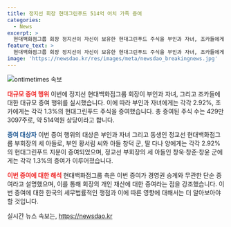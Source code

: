 ```yaml
---
title: 정지선 회장 현대그린푸드 514억 어치 가족 증여
categories:
  - News
excerpt: >
  현대백화점그룹 회장 정지선이 자신이 보유한 현대그린푸드 주식을 부인과 자녀, 조카들에게 증여했다. 부인과 자녀는 각각 2.92%, 조카는 각각 1.3%를 증여받았으며, 이는 총 429만3097주로 514억원 상당이다. 회사는 이를 경영권 승계와 무관한 단순 증여로 설명했다.
feature_text: >
  현대백화점그룹 회장 정지선이 자신이 보유한 현대그린푸드 주식을 부인과 자녀, 조카들에게 증여했다. 부인과 자녀는 각각 2.92%, 조카는 각각 1.3%를 증여받았으며, 이는 총 429만3097주로 514억원 상당이다. 회사는 이를 경영권 승계와 무관한 단순 증여로 설명했다.
image: 'https://newsdao.kr/res/images/meta/newsdao_breakingnews.jpg'
---
```


<p><img src="https://newsdao.kr/res/images/meta/newsdao_breakingnews.jpg" alt="ontimetimes 속보" /></p>

<p><b><span style="color: #ee2323;">대규모 증여 행위</span></b>
이번에 정지선 현대백화점그룹 회장이 부인과 자녀, 그리고 조카들에 대한 대규모 증여 행위를 실시했습니다. 이에 따라 부인과 자녀에게는 각각 2.92%, 조카에게는 각각 1.3%의 현대그린푸드 주식을 증여했습니다. 총 증여된 주식 수는 429만3097주로, 약 514억원 상당이라고 합니다.</p>

<p><b><span style="color: #1a5490;">증여 대상자</span></b>
이번 증여 행위의 대상은 부인과 자녀 그리고 동생인 정교선 현대백화점그룹 부회장의 세 아들로, 부인 황서림 씨와 아들 창덕 군, 딸 다나 양에게는 각각 2.92%의 현대그린푸드 지분이 증여되었으며, 정교선 부회장의 세 아들인 창욱·창준·창윤 군에게는 각각 1.3%의 증여가 이루어졌습니다.</p>

<p><b><span style="color: #ee2323;">이번 증여에 대한 해석</span></b>
현대백화점그룹 측은 이번 증여가 경영권 승계와 무관한 단순 증여라고 설명했으며, 이를 통해 회장의 개인 재산에 대한 증여라는 점을 강조했습니다. 이번 증여에 대한 한국의 세무법률적인 쟁점과 이에 따른 영향에 대해서는 더 알아보아야 할 것입니다.</p>
실시간 뉴스 속보는, <a href="https://newsdao.kr" rel="dofollow">https://newsdao.kr</a>


